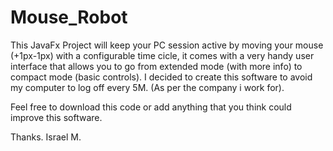 # Mouse_Robot
This JavaFx Project will keep your PC session active by moving your mouse (+1px-1px) with a configurable time cicle, it comes with a very handy user interface that allows you to go from extended mode (with more info) to compact mode (basic controls). I decided to create this software to avoid my computer to log off every 5M. (As per the company i work for). 

Feel free to download this code or add anything that you think could improve this software. 

Thanks. 
Israel M. 
